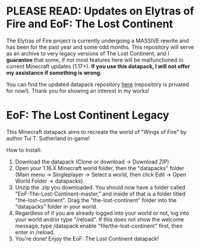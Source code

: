 # PLEASE READ: Updates on Elytras of Fire and EoF: The Lost Continent
The Elytras of Fire project is currently undergoing a MASSIVE rewrite and has been for the past year and some odd months. This repository will serve as an archive to very legacy versions of The Lost Continent, and I **guarantee** that some, if not most features here will be malfunctioned in current Minecraft updates (1.17+). **If you use this datapack, I will not offer my assistance if something is wrong.**

You can find the updated datapack repository [here](https://github.com/iHeronGH/Elytras-of-Fire) (repository is privated for now!). Thank you for showing an interest in my works!

# EoF: The Lost Continent Legacy
This Minecraft datapack aims to recreate the world of "Wings of Fire" by author Tui T. Sutherland in-game!

How to Install:

1. Download the datapack (Clone or download -> Download ZIP)
2. Open your 1.16.X Minecraft world folder, then the "datapacks" folder (Main menu -> Singleplayer -> Select a world, then click Edit -> Open World Folder -> datapacks).
3. Unzip the .zip you downloaded. You should now have a folder called "EoF-The-Lost-Continent-master," and inside of that is a folder titled "the-lost-continent". Drag the "the-lost-continent" folder into the "datapacks" folder in your world.
4. Regardless of if you are already logged into your world or not, log into your world and/or type "/reload". If this does not show the welcome message, type /datapack enable "file/the-lost-continent" first, then enter in /reload.
5. You're done! Enjoy the EoF: The Lost Continent datapack!
